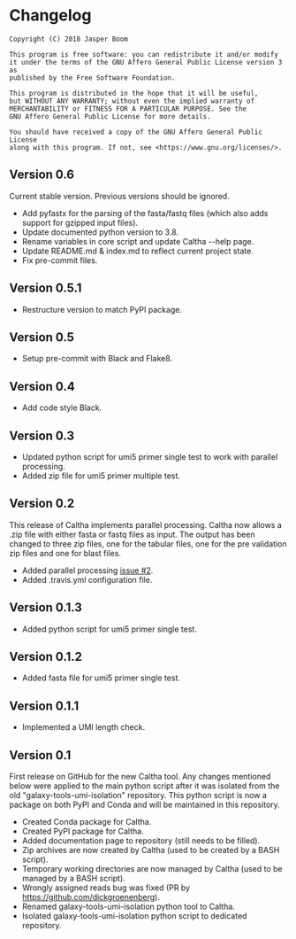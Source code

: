 # Changelog

```
Copyright (C) 2018 Jasper Boom

This program is free software: you can redistribute it and/or modify
it under the terms of the GNU Affero General Public License version 3 as
published by the Free Software Foundation.

This program is distributed in the hope that it will be useful,
but WITHOUT ANY WARRANTY; without even the implied warranty of
MERCHANTABILITY or FITNESS FOR A PARTICULAR PURPOSE. See the
GNU Affero General Public License for more details.

You should have received a copy of the GNU Affero General Public License
along with this program. If not, see <https://www.gnu.org/licenses/>.
```

## Version 0.6
Current stable version. Previous versions should be ignored.

+ Add pyfastx for the parsing of the fasta/fastq files (which also adds
  support for gzipped input files).
+ Update documented python version to 3.8.
+ Rename variables in core script and update Caltha --help page.
+ Update README.md & index.md to reflect current project state.
+ Fix pre-commit files.

## Version 0.5.1
+ Restructure version to match PyPI package.

## Version 0.5
+ Setup pre-commit with Black and Flake8.

## Version 0.4
+ Add code style Black.

## Version 0.3
+ Updated python script for umi5 primer single test to work with parallel
  processing.
+ Added zip file for umi5 primer multiple test.

## Version 0.2
This release of Caltha implements parallel processing. Caltha now allows a .zip
file with either fasta or fastq files as input. The output has been changed to
three zip files, one for the tabular files, one for the pre validation zip
files and one for blast files.

+ Added parallel
  processing [issue #2](https://github.com/JasperBoom/caltha/issues/2).
+ Added .travis.yml configuration file.

## Version 0.1.3
+ Added python script for umi5 primer single test.

## Version 0.1.2
+ Added fasta file for umi5 primer single test.

## Version 0.1.1
+ Implemented a UMI length check.

## Version 0.1
First release on GitHub for the new Caltha tool.
Any changes mentioned below were applied to the main python script after it was
isolated from the old "galaxy-tools-umi-isolation" repository. This python
script is now a package on both PyPI and Conda and will be maintained in this
repository.

+ Created Conda package for Caltha.
+ Created PyPI package for Caltha.
+ Added documentation page to repository (still needs to be filled).
+ Zip archives are now created by Caltha (used to be created by a BASH script).
+ Temporary working directories are now managed by Caltha (used to be managed
  by a BASH script).
+ Wrongly assigned reads bug was
  fixed (PR by https://github.com/dickgroenenberg).
+ Renamed galaxy-tools-umi-isolation python tool to Caltha.
+ Isolated galaxy-tools-umi-isolation python script to dedicated repository.
